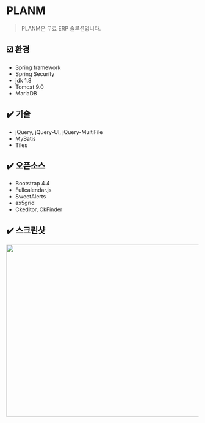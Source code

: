 # PLANM
> PLANM은 무료 ERP 솔루션입니다.<br/>

## :ballot_box_with_check: 환경
+ Spring framework
+ Spring Security
+ jdk 1.8
+ Tomcat 9.0
+ MariaDB

## :heavy_check_mark: 기술
+ jQuery, jQuery-UI, jQuery-MultiFile
+ MyBatis
+ Tiles

## :heavy_check_mark: 오픈소스
+ Bootstrap 4.4
+ Fullcalendar.js
+ SweetAlerts
+ ax5grid
+ Ckeditor, CkFinder

## :heavy_check_mark: 스크린샷
<img width="1250px" height="450px" src="https://user-images.githubusercontent.com/47884586/81765268-51a3ee00-950e-11ea-9a2b-718ad7208d71.jpg">
